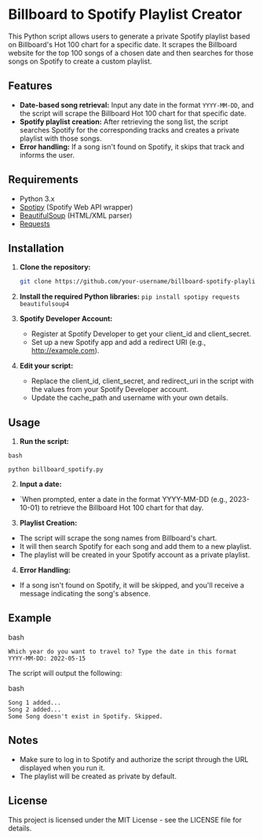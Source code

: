 # Billboard to Spotify Playlist Creator

This Python script allows users to generate a private Spotify playlist based on Billboard's Hot 100 chart for a specific date. It scrapes the Billboard website for the top 100 songs of a chosen date and then searches for those songs on Spotify to create a custom playlist.

## Features

- **Date-based song retrieval:** Input any date in the format `YYYY-MM-DD`, and the script will scrape the Billboard Hot 100 chart for that specific date.
- **Spotify playlist creation:** After retrieving the song list, the script searches Spotify for the corresponding tracks and creates a private playlist with those songs.
- **Error handling:** If a song isn't found on Spotify, it skips that track and informs the user.

## Requirements

- Python 3.x
- [Spotipy](https://spotipy.readthedocs.io/en/2.19.0/#) (Spotify Web API wrapper)
- [BeautifulSoup](https://www.crummy.com/software/BeautifulSoup/bs4/doc/) (HTML/XML parser)
- [Requests](https://docs.python-requests.org/en/latest/)

## Installation

1. **Clone the repository:**

   ```bash
   git clone https://github.com/your-username/billboard-spotify-playlist.git

2. **Install the required Python libraries:**
   ```pip install spotipy requests beautifulsoup4```
   
3. **Spotify Developer Account:**

    - Register at Spotify Developer to get your client_id and client_secret.
    - Set up a new Spotify app and add a redirect URI (e.g., http://example.com).

4. **Edit your script:**

   - Replace the client_id, client_secret, and redirect_uri in the script with the values from your Spotify Developer account.
   - Update the cache_path and username with your own details.

## Usage

  1. **Run the script:**

    bash

```python billboard_spotify.py```

2. **Input a date:**

- `When prompted, enter a date in the format YYYY-MM-DD (e.g., 2023-10-01) to retrieve the Billboard Hot 100 chart for that day.

3. **Playlist Creation:**

  - The script will scrape the song names from Billboard's chart.
  - It will then search Spotify for each song and add them to a new playlist.
  - The playlist will be created in your Spotify account as a private playlist.

4. **Error Handling:**

  - If a song isn't found on Spotify, it will be skipped, and you'll receive a message indicating the song's absence.

## Example

bash

```Which year do you want to travel to? Type the date in this format YYYY-MM-DD: 2022-05-15```

The script will output the following:

bash

```Creating a playlist for 2022-05-15 Billboard 100...
Song 1 added...
Song 2 added...
Some Song doesn't exist in Spotify. Skipped.
```

## Notes

  - Make sure to log in to Spotify and authorize the script through the URL displayed when you run it.
  - The playlist will be created as private by default.

## License

This project is licensed under the MIT License - see the LICENSE file for details.
